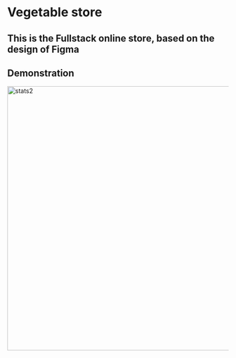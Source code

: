 # Vegetable store


## This is the Fullstack online store, based on the design of Figma


## Demonstration


<img src="https://firebasestorage.googleapis.com/v0/b/testtask-df564.appspot.com/o/portfolio%2Fezgif.com-video-to-gif.gif?alt=media&token=b7bd9074-3378-4eb3-80e1-e8edba96b72f" alt="stats2" height="600"/>



